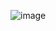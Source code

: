 ![image](https://github.com/Holid3n/DemoEkzamen/assets/97594334/464cbad8-2ce1-4f12-8f5e-fe2d9aaea945)
